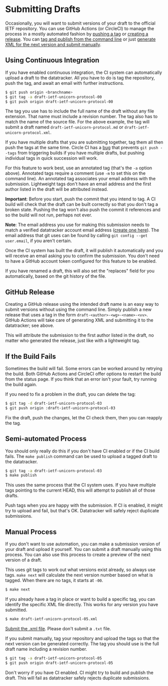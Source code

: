 # Submitting Drafts

Occasionally, you will want to submit versions of your draft to the official
IETF repository.  You can use GitHub Actions (or CircleCI) to manage the
process in a mostly automated fashion by [pushing a tag](#ci) or [creating a
release](#release).  You can [tag and publish from the command line](#cli)
or just [generate XML for the next version and submit manually](#manual).


<a name="ci"></a>
## Using Continuous Integration

If you have enabled continuous integration, the CI system can automatically
upload a draft to the datatracker.  All you have to do is tag the repository,
push the tag, and await an email with further instructions.

```sh
$ git push origin <branchname>
$ git tag -a draft-ietf-unicorn-protocol-00
$ git push origin draft-ietf-unicorn-protocol-00
```

The tag you use has to include the full name of the draft without any file
extension.  That name must include a revision number.  The tag also has to match
the name of the source file.  For the above example, the tag will submit a draft
named `draft-ietf-unicorn-protocol.md` or `draft-ietf-unicorn-protocol.xml`.

If you have multiple drafts that you are submitting together, tag them all then
push the tags at the same time.  Circle CI has a
[bug](https://support.circleci.com/hc/en-us/articles/115013854347-Jobs-builds-not-triggered-when-pushing-tag)
that prevents `git push --tags` from triggering builds if you have multiple
drafts, but pushing individual tags in quick succession will work.

For this feature to work best, use an annotated tag (that's the `-a` option
above).  Annotated tags require a comment (use `-m` to set this on the
command line).  An annotated tag associates your email address with the
submission.  Lightweight tags don't have an email address and the first author
listed in the draft will be attributed instead.

**Important**: Before you start, push the commit that you intend to tag. A CI
build will check that the draft can be built correctly so that you don't tag a
broken state.  Pushing the tag won't also push the commit it references and so
the build will not run, perhaps not ever.

**Note**: The email address you use for making this submission needs to match a
verified datatracker account email address ([create one
here](https://datatracker.ietf.org/accounts/create/)).  The email address that
git uses can be found by calling `git config --get user.email`, if you aren't
certain.

Once the CI system has built the draft, it will publish it automatically and you
will receive an email asking you to confirm the submission.  You don't need to
have a GitHub account token configured for this feature to be enabled.

If you have renamed a draft, this will also set the "replaces" field for you
automatically, based on the git history of the file.


<a name="release"></a>
## GitHub Release

Creating a GitHub release using the intended draft name is an easy way to submit
versions without using the command line.  Simply publish a new release that uses
a tag in the form `draft-<author>-<wg>-<name>-<vv>`.  GitHub Actions will take
care of generating XML and submitting it to the datatracker; see above.

This will attribute the submission to the first author listed in the draft, no
matter who generated the release, just like with a lightweight tag.


## If the Build Fails

Sometimes the build will fail.  Some errors can be worked around by retrying the
build.  Both GitHub Actions and CircleCI offer options to restart the build from
the status page.  If you think that an error isn't your fault, try running the
build again.

If you need to fix a problem in the draft, you can delete the tag:

```sh
$ git tag -d draft-ietf-unicorn-protocol-03
$ git push origin :draft-ietf-unicorn-protocol-03
```

Fix the draft, push the changes, let the CI check them, then you can reapply the
tag.


<a name="cli"></a>
## Semi-automated Process

You should only really do this if you don't have CI enabled or if the CI build
fails.  The `make publish` command can be used to upload a tagged draft to the
datatracker.

```sh
$ git tag -a draft-ietf-unicorn-protocol-03
$ make publish
```

This uses the same process that the CI system uses.  If you have multiple tags
pointing to the current HEAD, this will attempt to publish all of those drafts.

Push tags when you are happy with the submission.  If CI is enabled, it might
try to upload and fail, but that's OK.  Datatracker will safely reject duplicate
submissions.


<a name="manual"></a>
## Manual Process

If you don't want to use automation, you can make a submission version of your
draft and upload it yourself.  You can submit a draft manually using this
process.  You can also use this process to create a preview of the next version
of a draft.

This uses git tags to work out what versions exist already, so always use tags.
`make next` will calculate the next version number based on what is tagged. When
there are no tags, it starts at `-00`.

```sh
$ make next
```

If you already have a tag in place or want to build a specific tag, you can
identify the specific XML file directly.  This works for any version you have
submitted.

```sh
$ make draft-ietf-unicorn-protocol-05.xml
```

[Submit the .xml file](https://datatracker.ietf.org/submit/).  Please don't
submit a `.txt` file.

If you submit manually, tag your repository and upload the tags so that the next
version can be generated correctly.  The tag you should use is the full draft
name including a revision number.

```sh
$ git tag -a draft-ietf-unicorn-protocol-05
$ git push origin draft-ietf-unicorn-protocol-05
```

Don't worry if you have CI enabled.  CI might try to build and publish the
draft.  This will fail as datatracker safely rejects duplicate submissions.
